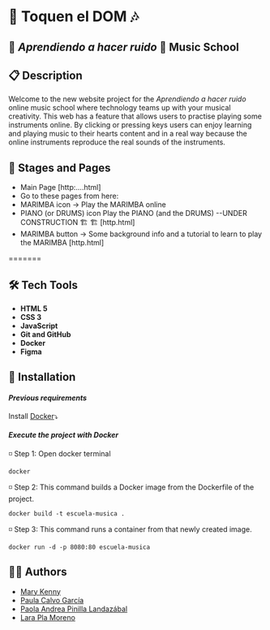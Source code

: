 #  🎹 Toquen el DOM 🎶


## 📀 _Aprendiendo a hacer ruido_ 📀   Music School


## 📋 Description

Welcome to the new website project for the _Aprendiendo a hacer ruido_ online music school where technology teams up with your musical creativity. This web has a feature that allows users to practise playing some instruments online. By clicking or pressing keys users can enjoy learning and playing music to their hearts content and in a real way because the online instruments reproduce the real sounds of the instruments.   


## 📄 Stages and Pages

- Main Page  [http:....html] 
- Go to these pages from here:
- MARIMBA icon →  Play the  MARIMBA online
- PIANO (or DRUMS) icon Play the PIANO (and the DRUMS) --UNDER CONSTRUCTION 🏗️ 🏗️ [http.html] 
- MARIMBA button →  Some background info and a tutorial to learn to play the MARIMBA  [http.html] 

  


=======
## 🛠 Tech Tools

- **HTML 5** 
- **CSS 3** 
- **JavaScript**
- **Git and GitHub**
- **Docker**
- **Figma**

## 🐳 Installation

#### _Previous requirements_

Install [Docker](https://docs.docker.com/desktop/)⤵


#### _Execute the project with Docker_

◽ Step 1: Open docker terminal
```docker
docker 
```
 
◽ Step 2: This command builds a Docker image from the Dockerfile of the project.
```docker
docker build -t escuela-musica .
```

◽ Step 3: This command runs a container from that newly created image.
```docker
docker run -d -p 8080:80 escuela-musica
```


## 👩‍💻 Authors

- [Mary Kenny](https://github.com/marykenny123)
- [Paula Calvo García](https://github.com/PCalvoGarcia)
- [Paola Andrea Pinilla Landazábal](https://github.com/PaolaAPL17)
- [Lara Pla Moreno](https://github.com/Lizar22)
